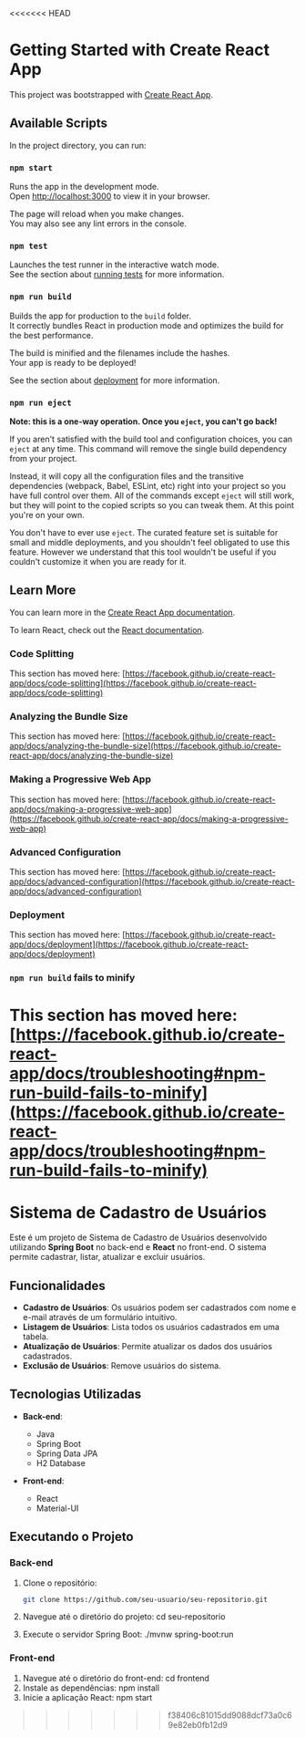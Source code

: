 <<<<<<< HEAD
# Getting Started with Create React App

This project was bootstrapped with [Create React App](https://github.com/facebook/create-react-app).

## Available Scripts

In the project directory, you can run:

### `npm start`

Runs the app in the development mode.\
Open [http://localhost:3000](http://localhost:3000) to view it in your browser.

The page will reload when you make changes.\
You may also see any lint errors in the console.

### `npm test`

Launches the test runner in the interactive watch mode.\
See the section about [running tests](https://facebook.github.io/create-react-app/docs/running-tests) for more information.

### `npm run build`

Builds the app for production to the `build` folder.\
It correctly bundles React in production mode and optimizes the build for the best performance.

The build is minified and the filenames include the hashes.\
Your app is ready to be deployed!

See the section about [deployment](https://facebook.github.io/create-react-app/docs/deployment) for more information.

### `npm run eject`

**Note: this is a one-way operation. Once you `eject`, you can't go back!**

If you aren't satisfied with the build tool and configuration choices, you can `eject` at any time. This command will remove the single build dependency from your project.

Instead, it will copy all the configuration files and the transitive dependencies (webpack, Babel, ESLint, etc) right into your project so you have full control over them. All of the commands except `eject` will still work, but they will point to the copied scripts so you can tweak them. At this point you're on your own.

You don't have to ever use `eject`. The curated feature set is suitable for small and middle deployments, and you shouldn't feel obligated to use this feature. However we understand that this tool wouldn't be useful if you couldn't customize it when you are ready for it.

## Learn More

You can learn more in the [Create React App documentation](https://facebook.github.io/create-react-app/docs/getting-started).

To learn React, check out the [React documentation](https://reactjs.org/).

### Code Splitting

This section has moved here: [https://facebook.github.io/create-react-app/docs/code-splitting](https://facebook.github.io/create-react-app/docs/code-splitting)

### Analyzing the Bundle Size

This section has moved here: [https://facebook.github.io/create-react-app/docs/analyzing-the-bundle-size](https://facebook.github.io/create-react-app/docs/analyzing-the-bundle-size)

### Making a Progressive Web App

This section has moved here: [https://facebook.github.io/create-react-app/docs/making-a-progressive-web-app](https://facebook.github.io/create-react-app/docs/making-a-progressive-web-app)

### Advanced Configuration

This section has moved here: [https://facebook.github.io/create-react-app/docs/advanced-configuration](https://facebook.github.io/create-react-app/docs/advanced-configuration)

### Deployment

This section has moved here: [https://facebook.github.io/create-react-app/docs/deployment](https://facebook.github.io/create-react-app/docs/deployment)

### `npm run build` fails to minify

This section has moved here: [https://facebook.github.io/create-react-app/docs/troubleshooting#npm-run-build-fails-to-minify](https://facebook.github.io/create-react-app/docs/troubleshooting#npm-run-build-fails-to-minify)
=======
# Sistema de Cadastro de Usuários

Este é um projeto de Sistema de Cadastro de Usuários desenvolvido utilizando **Spring Boot** no back-end e **React** no front-end. O sistema permite cadastrar, listar, atualizar e excluir usuários. 

## Funcionalidades

- **Cadastro de Usuários**: Os usuários podem ser cadastrados com nome e e-mail através de um formulário intuitivo.
- **Listagem de Usuários**: Lista todos os usuários cadastrados em uma tabela.
- **Atualização de Usuários**: Permite atualizar os dados dos usuários cadastrados.
- **Exclusão de Usuários**: Remove usuários do sistema.

## Tecnologias Utilizadas

- **Back-end**:
  - Java
  - Spring Boot
  - Spring Data JPA
  - H2 Database

- **Front-end**:
  - React
  - Material-UI

## Executando o Projeto

### Back-end

1. Clone o repositório:

   ```sh
   git clone https://github.com/seu-usuario/seu-repositorio.git
2. Navegue até o diretório do projeto:
   cd seu-repositorio
3. Execute o servidor Spring Boot:
   ./mvnw spring-boot:run

### Front-end

1. Navegue até o diretório do front-end:
   cd frontend
2. Instale as dependências:
   npm install
3. Inicie a aplicação React:
   npm start
>>>>>>> f38406c81015dd9088dcf73a0c69e82eb0fb12d9
